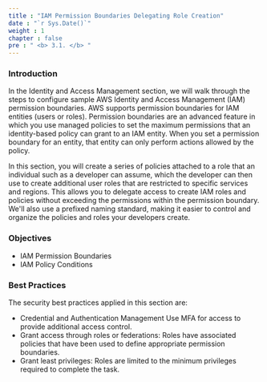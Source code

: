 ```yaml
---
title : "IAM Permission Boundaries Delegating Role Creation"
date : "`r Sys.Date()`"
weight : 1
chapter : false
pre : " <b> 3.1. </b> "
---
```

### Introduction
In the Identity and Access Management section, we will walk through the steps to configure sample AWS Identity and Access Management (IAM) permission boundaries. AWS supports permission boundaries for IAM entities (users or roles). Permission boundaries are an advanced feature in which you use managed policies to set the maximum permissions that an identity-based policy can grant to an IAM entity. When you set a permission boundary for an entity, that entity can only perform actions allowed by the policy.

In this section, you will create a series of policies attached to a role that an individual such as a developer can assume, which the developer can then use to create additional user roles that are restricted to specific services and regions. This allows you to delegate access to create IAM roles and policies without exceeding the permissions within the permission boundary. We'll also use a prefixed naming standard, making it easier to control and organize the policies and roles your developers create.

### Objectives
- IAM Permission Boundaries
- IAM Policy Conditions

### Best Practices
The security best practices applied in this section are:
- Credential and Authentication Management Use MFA for access to provide additional access control.
- Grant access through roles or federations: Roles have associated policies that have been used to define appropriate permission boundaries.
- Grant least privileges: Roles are limited to the minimum privileges required to complete the task.